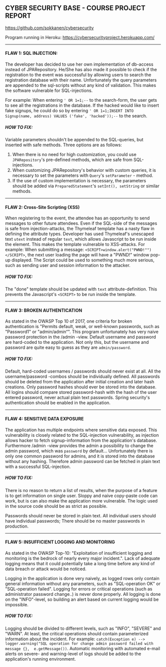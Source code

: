 ## CYBER SECURITY BASE - COURSE PROJECT REPORT

https://github.com/sokkanen/cybersecurity

Program running in Heroku: https://cybersecurityproject.herokuapp.com/

---
#### FLAW 1: SQL INJECTION:

The developer has decided to use her own implementation of db-access instead of JPARepository.
He/She has also made it possible to check if the registration to the event was successful by allowing
users to search the registration database with their name. Unfortunately the query parameters are 
appended to the sql-scripts without any kind of validation. This makes the software vulnerable for SQL-injections.

For example: When entering `' OR 1=1;--` to the search-form, the user gets to see all the registrations in the database.
If the hacked would like to insert fake signups, he could do so by entering 
`' OR 1=1;INSERT INTO Signup(name, address) VALUES ('fake', 'hacked'));--` to the search.

##### HOW TO FIX:

Variable parameters shouldn't be appended to the SQL-queries, but inserted with safe methods. 
Three options are as follows:
1. When there is no need for high customization, you could use `JPARepository`'s pre-defined methods, 
which are safe from SQL-injections.
2. When customizing JPARepository's behavior with custom queries, it is necessary to set the parameters 
with `Query`'s `setParameter` - method.
3. If the use of custom implementation is necessary, the parameters should be added via 
`PreparedStatement`'s `setInt(), setString` or similar methods.

---

#### FLAW 2: Cross-Site Scripting (XSS)

When registering to the event, the attendee has an opportunity to send messages to other future attendees. 
Even if the SQL-side of the messages is safe from injection-attacks, the Thymeleaf template has a nasty 
flaw in defining the attribute types. Developer has used Thymeleaf's unescaped text `utext` instead of 
regular `text`, which allows Javascript to be run inside the element. This makes the template vulnerable to
XSS-attacks. For example: When submitting a message: `<SCRIPT>window.alert("PWND!"")</SCRIPT>`, the next user
loading the page will have a "PWND!" window pop-up displayed. The Script could be used to something much 
more serious, such as sending user and session information to the attacker. 

##### HOW TO FIX:

The "done" template should be updated with `text` attribute-definition. This prevents the Javascript's
`<SCRIPT>` to be run inside the template.

---

#### FLAW 3: BROKEN AUTHENTICATION

As stated in the OWASP Top 10 of 2017, one criteria for broken authentication is 
"Permits default, weak, or well-known passwords, such as "Password1" or "admin/admin“". This program
unfortunately has very naive password protection in the /admin -view. Default username and password
are hard-coded to the application. Not only this, but the username and password are quite easy to guess as
they are `admin/password`.

##### HOW TO FIX:

Default, hard-coded usernames / passwords should never exist at all. All the username/password -combos should
be individually defined. All passwords should be deleted from the application after initial creation and 
later hash creations. Only password hashes should ever be stored into the database. All logins should compare
stored password-hash with the hash of the user entered password, never actual plain text passwords. Spring security's
authentication should be enabled in the application.

---

#### FLAW 4: SENSITIVE DATA EXPOSURE

The application has multiple endpoints where sensitive data exposed. This vulnerability is closely related
to the SQL-injection vulnerability, as injection allows hacker to fetch signup-information from the application's
database. Furthermore /admin -view provides the admin a possibility to change the admin password, which was
`password` by default... Unfortunately there is only one common password for admins, and it is stored into the 
database without any hashing. Therefore admin password can be fetched in plain text with a successful SQL-injection. 

##### HOW TO FIX:

There is no reason to return a list of results, when the purpose of a feature is to get information on single user.
Sloppy and naive copy-paste code can work, but is can also make the application more vulnerable. The logic used in 
the source code should be as strict as possible.

Passwords should never be stored in plain text. All individual users should have individual passwords; There should
be no master passwords in production.

---

#### FLAW 5: INSUFFICIENT LOGGING AND MONITORING

As stated in the OWASP Top-10: "Exploitation of insufficient logging and monitoring is the bedrock of nearly every 
major incident.". Lack of adequate logging means that it could potentially take a long time before any kind of 
data breach or attack would be noticed.

Logging in the application is done very naively, as logged rows only contain general information without any parameters, such as
"SQL-operation OK" or "SQL-operation failed". Logging for errors or critical operations (such as administrator 
password change..) is never done properly. All logging is done on the "INFO"-level, so building an alert based on 
current logging would be impossible.

##### HOW TO FIX:

Logging should be divided to different levels, such as "INFO", "SEVERE" and "WARN". At least, the 
critical operations should contain parameterized information about the incident. 
For example: `catch(Exception e) --> logger.warning("SQL operation for change admin password failed with message {}, 
e.getMessage())`. Automatic monitoring with automated e-mail alerts on severe- and warning-level of logs should
be added to the application's running environment.
